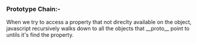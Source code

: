 ### Prototype Chain:-

When we try to access a property that not direclty available on the object, javascript recursively walks down
to all the objects that \_\_proto\_\_ point to untils it's find the property.
